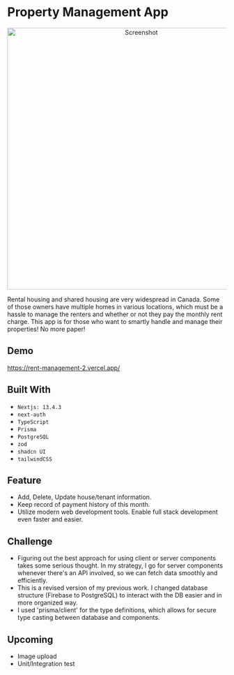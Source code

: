 # Property Management App

<p style="text-align: center">
<img width="600" alt="Screenshot" src="https://github.com/jun-tsuno/mysql_note_app/assets/110567844/2b5c615b-5c8d-4910-bb8c-f22284a29620">
</p>

Rental housing and shared housing are very widespread in Canada. Some of those owners have multiple homes in various locations, which must be a hassle to manage the renters and whether or not they pay the monthly rent charge. This app is for those who want to smartly handle and manage their properties! No more paper!

## Demo

https://rent-management-2.vercel.app/

## Built With

- `Nextjs: 13.4.3`
- `next-auth`
- `TypeScript`
- `Prisma`
- `PostgreSQL`
- `zod`
- `shadcn UI`
- `tailwindCSS`

## Feature

- Add, Delete, Update house/tenant information.
- Keep record of payment history of this month.
- Utilize modern web development tools. Enable full stack development even faster and easier.

## Challenge

- Figuring out the best approach for using client or server components takes some serious thought. In my strategy, I go for server components whenever there's an API involved, so we can fetch data smoothly and efficiently.
- This is a revised version of my previous work. I changed database structure (Firebase to PostgreSQL) to interact with the DB easier and in more organized way.
- I used 'prisma/client' for the type definitions, which allows for secure type casting between database and components.

## Upcoming

- Image upload
- Unit/Integration test
